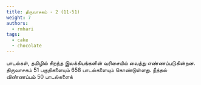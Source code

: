```yaml
---
title: திருவாசகம் - 2 (11-51)
weight: 7
authors:
  - rmhari
tags:
  - cake
  - chocolate
---
```


பாடல்கள், தமிழில் சிறந்த இலக்கியங்களின் வரிசையில் வைத்து எண்ணப்படுகின்றன. திருவாசகம் 51 பகுதிகளையும் 658 பாடல்களையும் கொண்டுள்ளது. நீத்தல் விண்ணப்பம் 50 பாடல்களைக்
